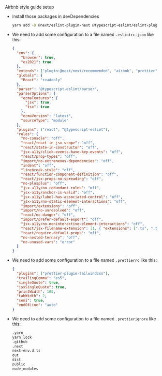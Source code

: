 Airbnb style guide setup

- Install those packages in devDependencies

  ```bash
  yarn add -D @next/eslint-plugin-next @typescript-eslint/eslint-plugin @typescript-eslint/parser eslint-config-airbnb eslint-config-prettier eslint-plugin-import eslint-plugin-jsx-a11y eslint-plugin-react eslint-plugin-react-hooks prettier prettier-plugin-tailwindcss
  ```

- We need to add some configuration to a file named `.eslintrc.json` like this:

  ```json
  {
    "env": {
      "browser": true,
      "es2021": true
    },
    "extends": ["plugin:@next/next/recommended", "airbnb", "prettier"],
    "globals": {
      "React": "readonly"
    },
    "parser": "@typescript-eslint/parser",
    "parserOptions": {
      "ecmaFeatures": {
        "jsx": true,
        "tsx": true
      },
      "ecmaVersion": "latest",
      "sourceType": "module"
    },
    "plugins": ["react", "@typescript-eslint"],
    "rules": {
      "no-console": "off",
      "react/react-in-jsx-scope": "off",
      "react/state-in-constructor": "off",
      "jsx-a11y/click-events-have-key-events": "off",
      "react/prop-types": "off",
      "import/no-extraneous-dependencies": "off",
      "indent": "off",
      "linebreak-style": "off",
      "react/function-component-definition": "off",
      "react/jsx-props-no-spreading": "off",
      "no-plusplus": "off",
      "jsx-a11y/no-redundant-roles": "off",
      "jsx-a11y/anchor-is-valid": "off",
      "jsx-a11y/label-has-associated-control": "off",
      "jsx-a11y/no-static-element-interactions": "off",
      "import/extensions": "off",
      "import/no-unresolved": "off",
      "react/no-danger": "off",
      "import/prefer-default-export": "off",
      "jsx-a11y/no-noninteractive-element-interactions": "off",
      "react/jsx-filename-extension": [1, { "extensions": [".ts", ".tsx"] }],
      "react/require-default-props": "off",
      "no-nested-ternary": "off",
      "no-unused-vars": "error"
    }
  }
  ```

- We need to add some configuration to a file named `.prettierrc` like this:

  ```json
  {
    "plugins": ["prettier-plugin-tailwindcss"],
    "trailingComma": "es5",
    "singleQuote": true,
    "jsxSingleQuote": true,
    "printWidth": 100,
    "tabWidth": 2,
    "semi": true,
    "endOfLine": "auto"
  }
  ```

- We need to add some configuration to a file named `.prettierignore` like this:
  ```sh
  .yarn
  yarn.lock
  .github
  .next
  next-env.d.ts
  out
  dist
  public
  node_modules
  ```
